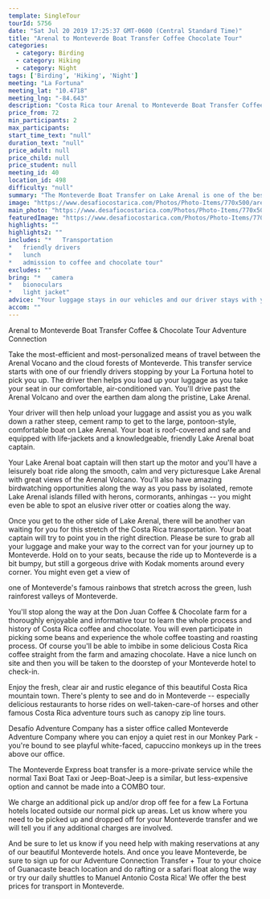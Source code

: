 ```yaml
---
template: SingleTour
tourId: 5756
date: "Sat Jul 20 2019 17:25:37 GMT-0600 (Central Standard Time)"
title: "Arenal to Monteverde Boat Transfer Coffee Chocolate Tour"
categories: 
  - category: Birding
  - category: Hiking
  - category: Night
tags: ['Birding', 'Hiking', 'Night']
meeting: "La Fortuna"
meeting_lat: "10.4718"
meeting_lng: "-84.643"
description: "Costa Rica tour Arenal to Monteverde Boat Transfer Coffee Chocolate Tour, id 5756"
price_from: 72
min_participants: 2
max_participants: 
start_time_text: "null"
duration_text: "null"
price_adult: null
price_child: null
price_student: null
meeting_id: 40
location_id: 498
difficulty: "null"
summary: "The Monteverde Boat Transfer on Lake Arenal is one of the best ways to travel in Costa Rica between Arenal and Monteverde -- and now you can combine it with a visit to learn about Coffee and Chocolate production for a deliciously-informative Costa Rica tour. Take advantage of the scenic route on this Costa Rica Adventure Connection between Arenal and Monteverde!"
image: "https://www.desafiocostarica.com/Photos/Photo-Items/770x500/arenal-to-monteverde-express-boat-transfer-1416436801.jpg"
main_photo: "https://www.desafiocostarica.com/Photos/Photo-Items/770x500/arenal-to-monteverde-express-boat-transfer-1416436801.jpg"
featuredImage: "https://www.desafiocostarica.com/Photos/Photo-Items/770x500/arenal-to-monteverde-express-boat-transfer-1416436801.jpg"
highlights: ""
highlights2: ""
includes: "*   Transportation
*   friendly drivers
*   lunch
*   admission to coffee and chocolate tour"
excludes: ""
bring: "*   camera
*   bionoculars
*   light jacket"
advice: "Your luggage stays in our vehicles and our driver stays with your items while you are doing your tour."
accom: ""
---
```

Arenal to Monteverde Boat Transfer Coffee & Chocolate Tour Adventure Connection

Take the most-efficient and most-personalized means of travel between the Arenal Vocano and the cloud forests of Monteverde. This transfer service starts with one of our friendly drivers stopping by your La Fortuna hotel to pick you up. The driver then helps you load up your luggage as you take your seat in our comfortable, air-conditioned van. You'll drive past the Arenal Volcano and over the earthen dam along the pristine, Lake Arenal.

Your driver will then help unload your luggage and assist you as you walk down a rather steep, cement ramp to get to the large, pontoon-style, comfortable boat on Lake Arenal. Your boat is roof-covered and safe and equipped with life-jackets and a knowledgeable, friendly Lake Arenal boat captain.

Your Lake Arenal boat captain will then start up the motor and you'll have a leisurely boat ride along the smooth, calm and very picturesque Lake Arenal with great views of the Arenal Volcano. You'll also have amazing birdwatching opportunities along the way as you pass by isolated, remote Lake Arenal islands filled with herons, cormorants, anhingas -- you might even be able to spot an elusive river otter or coaties along the way.

Once you get to the other side of Lake Arenal, there will be another van waiting for you for this stretch of the Costa Rica transportation. Your boat captain will try to point you in the right direction. Please be sure to grab all your luggage and make your way to the correct van for your journey up to Monteverde. Hold on to your seats, because the ride up to Monteverde is a bit bumpy, but still a gorgeous drive with Kodak moments around every corner. You might even get a view of

one of Monteverde's famous rainbows that stretch across the green, lush rainforest valleys of Monteverde.

You'll stop along the way at the Don Juan Coffee & Chocolate farm for a thoroughly enjoyable and informative tour to learn the whole process and history of Costa Rica coffee and chocolate. You will even participate in picking some beans and experience the whole coffee toasting and roasting process. Of course you'll be able to imbibe in some delicious Costa Rica coffee straight from the farm and amazing chocolate. Have a nice lunch on site and then you will be taken to the doorstep of your Monteverde hotel to check-in.

Enjoy the fresh, clear air and rustic elegance of this beautiful Costa Rica mountain town. There's plenty to see and do in Monteverde -- especially delicious restaurants to horse rides on well-taken-care-of horses and other famous Costa Rica adventure tours such as canopy zip line tours.

Desafío Adventure Company has a sister office called Monteverde Adventure Company where you can enjoy a quiet rest in our Monkey Park - you're bound to see playful white-faced, capuccino monkeys up in the trees above our office.

The Monteverde Express boat transfer is a more-private service while the normal Taxi Boat Taxi or Jeep-Boat-Jeep is a similar, but less-expensive option and cannot be made into a COMBO tour.

We charge an additional pick up and/or drop off fee for a few La Fortuna hotels located outside our normal pick up areas. Let us know where you need to be picked up and dropped off for your Monteverde transfer and we will tell you if any additional charges are involved.

And be sure to let us know if you need help with making reservations at any of our beautiful Monteverde hotels. And once you leave Monteverde, be sure to sign up for our Adventure Connection Transfer + Tour to your choice of Guanacaste beach location and do rafting or a safari float along the way or try our daily shuttles to Manuel Antonio Costa Rica! We offer the best prices for transport in Monteverde.